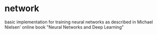 # network
basic implementation for training neural networks as described in Michael Nielsen' online book "Neural Networks and Deep Learning"
